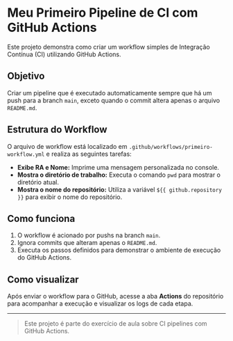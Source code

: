 # Meu Primeiro Pipeline de CI com GitHub Actions

Este projeto demonstra como criar um workflow simples de Integração Contínua (CI) utilizando GitHub Actions.

## Objetivo
Criar um pipeline que é executado automaticamente sempre que há um push para a branch `main`, exceto quando o commit altera apenas o arquivo `README.md`.

## Estrutura do Workflow
O arquivo de workflow está localizado em `.github/workflows/primeiro-workflow.yml` e realiza as seguintes tarefas:

- **Exibe RA e Nome:** Imprime uma mensagem personalizada no console.
- **Mostra o diretório de trabalho:** Executa o comando `pwd` para mostrar o diretório atual.
- **Mostra o nome do repositório:** Utiliza a variável `${{ github.repository }}` para exibir o nome do repositório.

## Como funciona
1. O workflow é acionado por pushs na branch `main`.
2. Ignora commits que alteram apenas o `README.md`.
3. Executa os passos definidos para demonstrar o ambiente de execução do GitHub Actions.

## Como visualizar
Após enviar o workflow para o GitHub, acesse a aba **Actions** do repositório para acompanhar a execução e visualizar os logs de cada etapa.

---

> Este projeto é parte do exercício de aula sobre CI pipelines com GitHub Actions.
